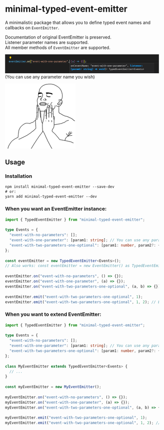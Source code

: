 # minimal-typed-event-emitter

A minimalistic package that allows you to define typed event names and callbacks on `EventEmitter`.

Documentation of original EventEmitter is preserved.  
Listener parameter names are supported.  
All member methods of `EventEmitter` are supported.

![Intellisense detects the types](./images/intellisense-detects-the-types.png)  
(You can use any parameter name you wish)  

![Intellisense detects the types](./images/how-it-feels-to-use-minimal-typed-event-emitter.png)

## Usage

### Installation

```shell
npm install minimal-typed-event-emitter --save-dev
# or:
yarn add minimal-typed-event-emitter --dev
```

### When you want an EventEmitter instance:

```typescript
import { TypedEventEmitter } from "minimal-typed-event-emitter";

type Events = {
  "event-with-no-parameters": [];
  "event-with-one-parameter": [param1: string]; // You can use any parameter name you wish
  "event-with-two-parameters-one-optional": [param1: number, param2?: { inner: string }];
};

const eventEmitter = new TypedEventEmitter<Events>();
// Also works: const eventEmitter = new EventEmitter() as TypedEventEmitter<Events>;

eventEmitter.on("event-with-no-parameters", () => {});
eventEmitter.on("event-with-one-parameter", (a) => {});
eventEmitter.on("event-with-two-parameters-one-optional", (a, b) => {});

eventEmitter.emit("event-with-two-parameters-one-optional", 1);
eventEmitter.emit("event-with-two-parameters-one-optional", 1, 2); // Error: Argument of type 'number' is not assignable to parameter of type '{ inner: string; }'.ts(2345)
```

### When you want to extend EventEmitter:

```typescript
import { TypedEventEmitter } from "minimal-typed-event-emitter";

type Events = {
  "event-with-no-parameters": [];
  "event-with-one-parameter": [param1: string]; // You can use any parameter name you wish
  "event-with-two-parameters-one-optional": [param1: number, param2?: { inner: string }];
};

class MyEventEmitter extends TypedEventEmitter<Events> {
  // ...
}

const myEventEmitter = new MyEventEmitter();

myEventEmitter.on("event-with-no-parameters", () => {});
myEventEmitter.on("event-with-one-parameter", (a) => {});
myEventEmitter.on("event-with-two-parameters-one-optional", (a, b) => {});

myEventEmitter.emit("event-with-two-parameters-one-optional", 1);
myEventEmitter.emit("event-with-two-parameters-one-optional", 1, 2); // Error: Argument of type 'number' is not assignable to parameter of type '{ inner: string; }'.ts(2345)
```

